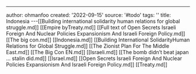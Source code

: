 ---
author: ohmanfoo
created: '2022-09-15'
source: '#todo'
tags: ''
title: Indonesia
---[[Building international solidarity human relations for global struggle.md]]
[[Empire byTreaty.md]]
[[Full text of Open Secrets Israeli Foreign And Nuclear Policies Expansionism And Israeli Foreign Policy.md]]
[[The big con.md]]
[[Indonesia.md]]
[[Building International SolidarityHuman Relations for Global Struggle.md]]
[[The Zionist Plan For The Middle East.md]]
[[The Big Con EN.md]]
[[Israeli.md]]
[[The bomb didn’t beat japan … stalin did.md]]
[[Israel.md]]
[[Open Secrets Israeli Foreign And Nuclear Policies Expansionism And Israeli Foreign Policy.md]]
[[Treaty.md]]

